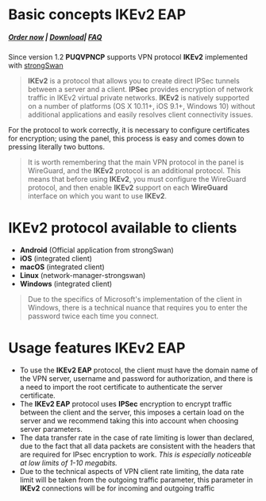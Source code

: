 # Basic concepts IKEv2 EAP

##### [Order now](https://puqcloud.com/index.php?rp=/store/puqvpn) | [Download](https://download.puqcloud.com/cp/puqvpncp/)| [FAQ](https://faq.puqcloud.com)

Since version 1.2 **PUQVPNCP** supports VPN protocol **IKEv2** implemented with [strongSwan](https://www.strongswan.org/)

>**IKEv2** is a protocol that allows you to create direct IPSec tunnels between a server and a client. **IPSec** provides encryption of network traffic in IKEv2 virtual private networks. **IKEv2** is natively supported on a number of platforms (OS X 10.11+, iOS 9.1+, Windows 10) without additional applications and easily resolves client connectivity issues.

For the protocol to work correctly, it is necessary to configure certificates for encryption; using the panel, this process is easy and comes down to pressing literally two buttons.

>It is worth remembering that the main VPN protocol in the panel is WireGuard, and the **IKEv2** protocol is an additional protocol. This means that before using **IKEv2**, you must configure the WireGuard protocol, and then enable **IKEv2** support on each **WireGuard** interface on which you want to use **IKEv2**.

# **IKEv2** protocol available to clients

- **Android** (Official application from strongSwan)
- **iOS** (integrated client)
- **macOS** (integrated client)
- **Linux** (network-manager-strongswan)
- **Windows** (integrated client)

>Due to the specifics of Microsoft's implementation of the client in Windows, there is a technical nuance that requires you to enter the password twice each time you connect.

# Usage features IKEv2 EAP

- To use the **IKEv2 EAP** protocol, the client must have the domain name of the VPN server, username and password for authorization, and there is a need to import the root certificate to authenticate the server certificate.
- The **IKEv2 EAP** protocol uses **IPSec** encryption to encrypt traffic between the client and the server, this imposes a certain load on the server and we recommend taking this into account when choosing server parameters.
- The data transfer rate in the case of rate limiting is lower than declared, due to the fact that all data packets are consistent with the headers that are required for IPsec encryption to work. *This is especially noticeable at low limits of 1-10 megabits.*
- Due to the technical aspects of VPN client rate limiting, the data rate limit will be taken from the outgoing traffic parameter, this parameter in **IKEv2** connections will be for incoming and outgoing traffic
